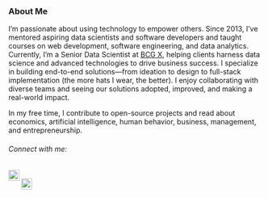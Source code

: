 ### About Me

I’m passionate about using technology to empower others. Since 2013, I’ve mentored aspiring data scientists and software developers and taught courses on web development, software engineering, and data analytics. Currently, I’m a Senior Data Scientist at [BCG X](https://www.bcg.com/x), helping clients harness data science and advanced technologies to drive business success. I specialize in building end-to-end solutions—from ideation to design to full-stack implementation (the more hats I wear, the better). I enjoy collaborating with diverse teams and seeing our solutions adopted, improved, and making a real-world impact.

In my free time, I contribute to open-source projects and read about economics, artificial intelligence, human behavior, business, management, and entrepreneurship.

###### Connect with me:
[<img align="left" alt="Mathijs de Jong | LinkedIn" width="22px" src="https://cdn.jsdelivr.net/npm/simple-icons@v3/icons/linkedin.svg" />][linkedin]  
[<img align="left" alt="Mathijs de Jong | Email" width="22px" src="https://cdn.jsdelivr.net/npm/simple-icons@3.13.0/icons/gmail.svg" />][email]

[company]: https://www.bcg.com/x  
[linkedin]: https://linkedin.com/in/mathijsdejong995/  
[email]: dejong.mathijs@bcg.com  

